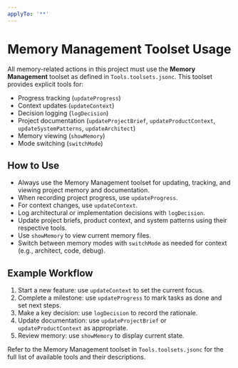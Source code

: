 ```yaml
---
applyTo: '**'
---
```


# Memory Management Toolset Usage

All memory-related actions in this project must use the **Memory Management** toolset as defined in `Tools.toolsets.jsonc`. This toolset provides explicit tools for:
- Progress tracking (`updateProgress`)
- Context updates (`updateContext`)
- Decision logging (`logDecision`)
- Project documentation (`updateProjectBrief`, `updateProductContext`, `updateSystemPatterns`, `updateArchitect`)
- Memory viewing (`showMemory`)
- Mode switching (`switchMode`)

## How to Use
- Always use the Memory Management toolset for updating, tracking, and viewing project memory and documentation.
- When recording project progress, use `updateProgress`.
- For context changes, use `updateContext`.
- Log architectural or implementation decisions with `logDecision`.
- Update project briefs, product context, and system patterns using their respective tools.
- Use `showMemory` to view current memory files.
- Switch between memory modes with `switchMode` as needed for context (e.g., architect, code, debug).

## Example Workflow
1. Start a new feature: use `updateContext` to set the current focus.
2. Complete a milestone: use `updateProgress` to mark tasks as done and set next steps.
3. Make a key decision: use `logDecision` to record the rationale.
4. Update documentation: use `updateProjectBrief` or `updateProductContext` as appropriate.
5. Review memory: use `showMemory` to display current state.

Refer to the Memory Management toolset in `Tools.toolsets.jsonc` for the full list of available tools and their descriptions.
